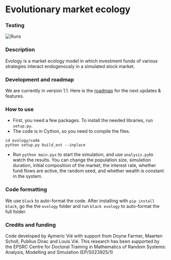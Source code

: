 # Evolutionary market ecology

### Testing 

![Runs](https://github.com/aymericvie/evology/actions/workflows/oop.yml/badge.svg?branch=master)

### Description

Evology is a market ecology model in which investment funds of various strategies interact endogenously in a simulated stock market. 

### Development and roadmap
We are currently in version 1.1.
Here is the [roadmap](https://doc.clickup.com/4645365/d/4drfn-1722/evologyroadmap) for the next updates & features.

### How to use

* First, you need a few packages. To install the needed libraries, run ```setup.py```.
* The code is in Cython, so you need to compile the files.
```
cd evology/code
python setup.py build_ext --inplace
```
* Run ```python main.pyx``` to start the simulation, and use ```analysis.py```to watch the results. You can change the population size, simulation duration, initial composition of the market, the interest rate, whether fund flows are active, the random seed, and whether wealth is constant in the system.

### Code formatting
We use ```black``` to auto-format the code. After installing with ```pip install black```, go the the ```evology``` folder and run ```black evology``` to auto-format the full folder.

### Credits and funding

Code developed by Aymeric Vié with support from Doyne Farmer, Maarten Scholl, Publius Dirac and Louis Vié. This research has been supported by the EPSRC Centre for Doctoral Training in Mathematics of Random Systems: Analysis, Modelling and Simulation (EP/S023925/1)
